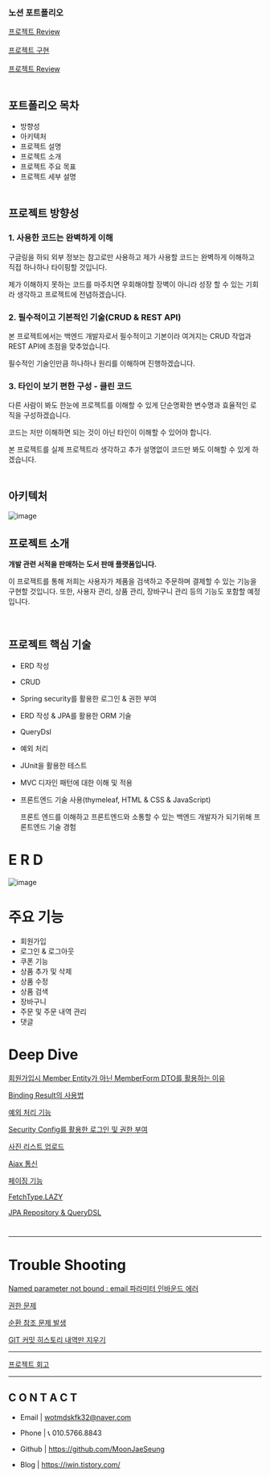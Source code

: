 ### 노션 포트폴리오
[프로젝트 Review](https://www.notion.so/Review-1218362e0d224755ad1b31a0ff66f79f?pvs=21) <br><br>
[프로젝트 구현](https://www.notion.so/V1-91311bb6c9314334b87db061c58ca204?pvs=21) <br><br>
[프로젝트 Review](https://www.notion.so/Review-1218362e0d224755ad1b31a0ff66f79f?pvs=21) <br><br>






## 포트폴리오 목차

- 방향성
- 아키텍처
- 프로젝트 설명
- 프로젝트 소개
- 프로젝트 주요 목표
- 프로젝트 세부 설명<br><br>
    
    





## **프로젝트 방향성**

### 1. 사용한 코드는 완벽하게 이해

구글링을 하되 외부 정보는 참고로만 사용하고 제가 사용할 코드는 완벽하게 이해하고 직접 하나하나 타이핑할 것입니다. 

제가 이해하지 못하는 코드를 마주치면 우회해야할 장벽이 아니라 성장 할 수 있는 기회라 생각하고 프로젝트에 전념하겠습니다.

### 2. 필수적이고 기본적인 기술(CRUD & REST API)

본 프로젝트에서는 백엔드 개발자로서 필수적이고 기본이라 여겨지는 CRUD 작업과 REST API에 초점을 맞추었습니다.

필수적인 기술인만큼 하나하나 원리를 이해하며 진행하겠습니다.


### 3. 타인이 보기 편한 구성 - 클린 코드

다른 사람이 봐도 한눈에 프로젝트를 이해할 수 있게 단순명확한 변수명과 효율적인 로직을 구성하겠습니다.

코드는 저만 이해하면 되는 것이 아닌 타인이 이해할 수 있어야 합니다.

본 프로젝트를 실제 프로젝트라 생각하고 추가 설명없이 코드만 봐도 이해할 수 있게 하겠습니다.<br><br>



## 아키텍처

![image](https://github.com/MoonJaeSeung/Shopping/assets/108584477/cd86da6c-840b-40f5-808e-f01e2a4eb424)





## **프로젝트 소개**

**개발 관련 서적을 판매하는 도서 판매 플랫폼입니다.**

이 프로젝트를 통해 저희는 사용자가 제품을 검색하고 주문하며 결제할 수 있는 기능을 구현할 것입니다. 또한, 사용자 관리, 상품 관리, 장바구니 관리 등의 기능도 포함할 예정입니다.

<br>


## **프로젝트 핵심 기술**

- ERD 작성

- CRUD

- Spring security를 활용한 로그인 & 권한 부여

- ERD 작성 & JPA를 활용한 ORM 기술

- QueryDsl

- 예외 처리

- JUnit을 활용한 테스트

- MVC 디자인 패턴에 대한 이해 및 적용

- 프론트엔드 기술 사용(thymeleaf, HTML & CSS & JavaScript)
    
    프론트 엔드를 이해하고 프론트엔드와 소통할 수 있는 백엔드 개발자가 되기위해 프론트엔드 기술 경험
    





# **E R D**

![image](https://github.com/MoonJaeSeung/shopping/assets/108584477/fc1a9f84-6a12-41ff-ba6c-f33b8a8b7d0a)




# **주요 기능**

- 회원가입
- 로그인 & 로그아웃
- 쿠폰 기능
- 상품 추가 및 삭제
- 상품 수정
- 상품 검색
- 장바구니
- 주문 및 주문 내역 관리
- 댓글


# **Deep Dive**



[회원가입시 Member Entity가 아닌 MemberForm DTO를 활용하는 이유](https://iwin.tistory.com/86)



[Binding Result의 사용법](https://iwin.tistory.com/87)



[예외 처리 기능](https://iwin.tistory.com/88)



[Security Config를 활용한 로그인 및 권한 부여](https://iwin.tistory.com/89)



[사진 리스트 업로드](https://iwin.tistory.com/90)



[Ajax 통신](https://iwin.tistory.com/91)



[페이징 기능](https://iwin.tistory.com/101)



[FetchType.LAZY](https://iwin.tistory.com/99)



[JPA Repository & QueryDSL](https://iwin.tistory.com/100)

# 

---

# **Trouble Shooting**



[Named parameter not bound : email 파라미터 인바운드 에러](https://iwin.tistory.com/78)



[권한 문제](https://iwin.tistory.com/79)



[순환 참조 문제 발생](https://iwin.tistory.com/82)



[GIT 커밋 히스토리 내역만 지우기](https://iwin.tistory.com/75)

---


[프로젝트 회고](https://www.notion.so/Review-1218362e0d224755ad1b31a0ff66f79f?pvs=21) 

---
## **C O N T A C T**

- Email | wotmdskfk32@naver.com
- Phone | 📞 010.5766.8843

- Github | https://github.com/MoonJaeSeung
- Blog | https://iwin.tistory.com/
 
